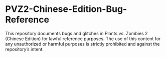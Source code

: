 # PVZ2-Chinese-Edition-Bug-Reference
This repository documents bugs and glitches in Plants vs. Zombies 2 (Chinese Edition) for lawful reference purposes. The use of this content for any unauthorized or harmful purposes is strictly prohibited and against the repository’s intent.
